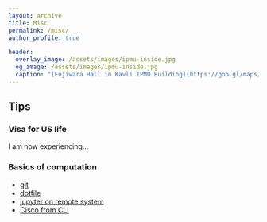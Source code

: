 ```yaml
---
layout: archive
title: Misc
permalink: /misc/
author_profile: true

header:
  overlay_image: /assets/images/ipmu-inside.jpg
  og_image: /assets/images/ipmu-inside.jpg
  caption: "[Fujiwara Hall in Kavli IPMU Building](https://goo.gl/maps/83SNZDF3H1w8qQZd7)"
---
```


## Tips

### Visa for US life

I am now experiencing...

### Basics of computation

- [git](/misc/git)
- [dotfile](/misc/dotfile)
- [jupyter on remote system](/misc/jupyter-on-remote-system)
- [Cisco from CLI](cisco-from-cli)
